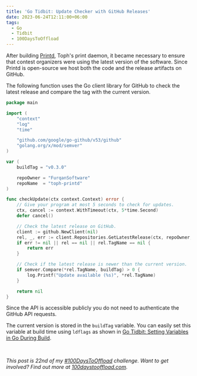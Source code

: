 ```yaml
---
title: 'Go Tidbit: Update Checker with GitHub Releases'
date: 2023-06-24T12:11:00+06:00
tags:
  - Go
  - Tidbit
  - 100DaysToOffload
---
```


After building [Printd](https://github.com/FurqanSoftware/toph-printd), Toph's print daemon, it became necessary to ensure that contest organizers were using the latest version of the software. Since Printd is open-source we host both the code and the release artifacts on GitHub.

The following function uses the Go client library for GitHub to check the latest release and compare the tag with the current version.

``` go
package main

import (
	"context"
	"log"
	"time"

	"github.com/google/go-github/v53/github"
	"golang.org/x/mod/semver"
)

var (
	buildTag = "v0.3.0"

	repoOwner = "FurqanSoftware"
	repoName  = "toph-printd"
)

func checkUpdate(ctx context.Context) error {
	// Give your program at most 5 seconds to check for updates.
	ctx, cancel := context.WithTimeout(ctx, 5*time.Second)
	defer cancel()

	// Check the latest release on GitHub.
	client := github.NewClient(nil)
	rel, _, err := client.Repositories.GetLatestRelease(ctx, repoOwner, repoName)
	if err != nil || rel == nil || rel.TagName == nil {
		return err
	}

	// Check if the latest release is newer than the current version.
	if semver.Compare(*rel.TagName, buildTag) > 0 {
		log.Printf("Update available (%s)", *rel.TagName)
	}

	return nil
}
```

Since the API is accessible publicly you do not need to authenticate the GitHub API requests.

The current version is stored in the `buildTag` variable. You can easily set this variable at build time using `ldflags` as shown in [Go Tidbit: Setting Variables in Go During Build](/blog/go-tidbit-setting-variables-in-go-during-build/).

<br>

_This post is 22nd of my [#100DaysToOffload](/tags/100daystooffload/) challenge. Want to get involved? Find out more at [100daystooffload.com](https://100daystooffload.com/)._
